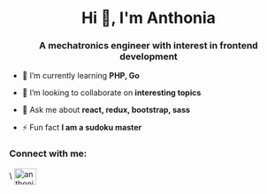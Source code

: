 <h1 align="center">Hi 👋, I'm Anthonia</h1>
<h3 align="center">A mechatronics engineer with interest in frontend development</h3>

- 🌱 I’m currently learning **PHP, Go**

- 👯 I’m looking to collaborate on **interesting topics**

- 💬 Ask me about **react, redux, bootstrap, sass**

- ⚡ Fun fact **I am a sudoku master**

<h3 align="left">Connect with me:</h3>
<p align="left">\
<a href="https://linkedin.com/in/anthonia ologbosere" target="blank"><img align="center" src="https://raw.githubusercontent.com/rahuldkjain/github-profile-readme-generator/master/src/images/icons/Social/linked-in-alt.svg" alt="anthonia ologbosere" height="30" width="40" /></a>
</p>


